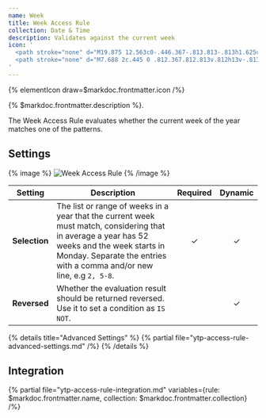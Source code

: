 ```yaml
---
name: Week
title: Week Access Rule
collection: Date & Time
description: Validates against the current week
icon: '
  <path stroke="none" d="M19.875 12.563c0-.446.367-.813.813-.813h1.625c.445 0 .812.367.812.813v1.624a.816.816 0 0 1-.813.813h-1.625a.817.817 0 0 1-.812-.813v-1.624ZM15.542 12.563c0-.446.367-.813.812-.813h1.625c.446 0 .813.367.813.813v1.624a.816.816 0 0 1-.813.813h-1.625a.817.817 0 0 1-.812-.813v-1.624ZM11.208 12.563c0-.446.367-.813.813-.813h1.625c.445 0 .812.367.812.813v1.624a.816.816 0 0 1-.812.813H12.02a.817.817 0 0 1-.813-.813v-1.624ZM6.875 12.563c0-.446.367-.813.813-.813h1.625c.445 0 .812.367.812.813v1.624a.816.816 0 0 1-.813.813H7.688a.817.817 0 0 1-.813-.813v-1.624Z"/>
  <path stroke="none" d="M7.688 2c.445 0 .812.367.812.813v.812h13v-.813c0-.445.367-.812.813-.812.445 0 .812.367.812.813v.812h1.625A3.265 3.265 0 0 1 28 6.875V24.75A3.265 3.265 0 0 1 24.75 28H5.25A3.265 3.265 0 0 1 2 24.75V6.875a3.265 3.265 0 0 1 3.25-3.25h1.625v-.813c0-.445.367-.812.813-.812ZM3.625 8.5v16.25c0 .891.734 1.625 1.625 1.625h19.5c.891 0 1.625-.734 1.625-1.625V8.5H3.625Z"/>
'
---
```


{% elementIcon draw=$markdoc.frontmatter.icon /%}

{% $markdoc.frontmatter.description %}.

The Week Access Rule evaluates whether the current week of the year matches one of the patterns.

## Settings

{% image %}
![Week Access Rule](/assets/ytp/access/rule-week.webp)
{% /image %}

| Setting | Description | Required | Dynamic |
| ------- | ----------- | :------: | :-----: |
| **Selection** | The list or range of weeks in a year that the current week must match, considering that in average a year has 52 weeks and the week starts in Monday. Separate the entries with a comma and/or new line, e.g `2, 5-8`. | &#x2713; | &#x2713; |
| **Reversed** | Whether the evaluation result should be returned reversed. Use it to set a condition as `IS NOT`. | | &#x2713; |

{% details title="Advanced Settings" %}
    {% partial file="ytp-access-rule-advanced-settings.md" /%}
{% /details %}

## Integration

{% partial file="ytp-access-rule-integration.md" variables={rule: $markdoc.frontmatter.name, collection: $markdoc.frontmatter.collection} /%}

